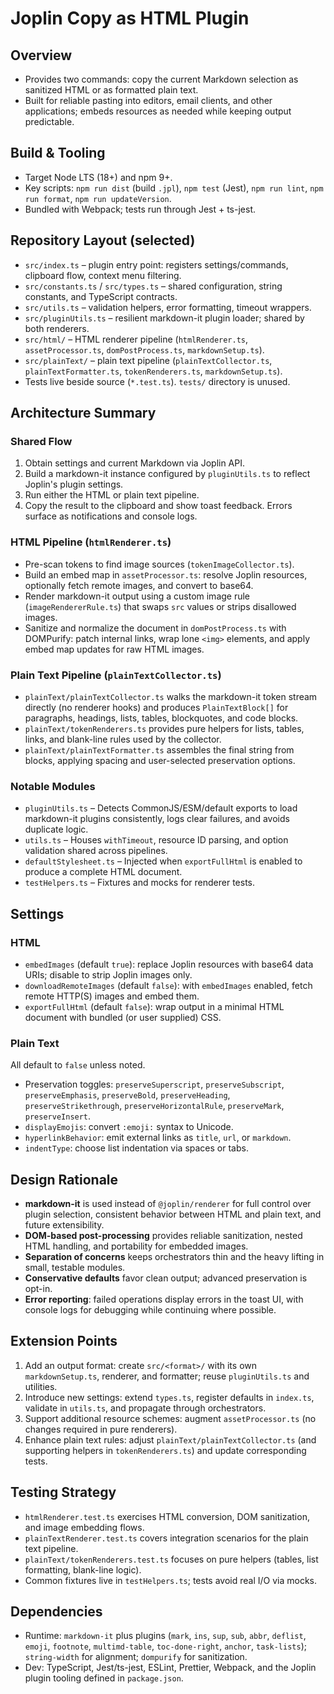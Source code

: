 # Joplin Copy as HTML Plugin

## Overview

- Provides two commands: copy the current Markdown selection as sanitized HTML or as formatted plain text.
- Built for reliable pasting into editors, email clients, and other applications; embeds resources as needed while keeping output predictable.

## Build & Tooling

- Target Node LTS (18+) and npm 9+.
- Key scripts: `npm run dist` (build `.jpl`), `npm test` (Jest), `npm run lint`, `npm run format`, `npm run updateVersion`.
- Bundled with Webpack; tests run through Jest + ts-jest.

## Repository Layout (selected)

- `src/index.ts` – plugin entry point: registers settings/commands, clipboard flow, context menu filtering.
- `src/constants.ts` / `src/types.ts` – shared configuration, string constants, and TypeScript contracts.
- `src/utils.ts` – validation helpers, error formatting, timeout wrappers.
- `src/pluginUtils.ts` – resilient markdown-it plugin loader; shared by both renderers.
- `src/html/` – HTML renderer pipeline (`htmlRenderer.ts`, `assetProcessor.ts`, `domPostProcess.ts`, `markdownSetup.ts`).
- `src/plainText/` – plain text pipeline (`plainTextCollector.ts`, `plainTextFormatter.ts`, `tokenRenderers.ts`, `markdownSetup.ts`).
- Tests live beside source (`*.test.ts`). `tests/` directory is unused.

## Architecture Summary

### Shared Flow

1. Obtain settings and current Markdown via Joplin API.
2. Build a markdown-it instance configured by `pluginUtils.ts` to reflect Joplin's plugin settings.
3. Run either the HTML or plain text pipeline.
4. Copy the result to the clipboard and show toast feedback. Errors surface as notifications and console logs.

### HTML Pipeline (`htmlRenderer.ts`)

- Pre-scan tokens to find image sources (`tokenImageCollector.ts`).
- Build an embed map in `assetProcessor.ts`: resolve Joplin resources, optionally fetch remote images, and convert to base64.
- Render markdown-it output using a custom image rule (`imageRendererRule.ts`) that swaps `src` values or strips disallowed images.
- Sanitize and normalize the document in `domPostProcess.ts` with DOMPurify: patch internal links, wrap lone `<img>` elements, and apply embed map updates for raw HTML images.

### Plain Text Pipeline (`plainTextCollector.ts`)

- `plainText/plainTextCollector.ts` walks the markdown-it token stream directly (no renderer hooks) and produces `PlainTextBlock[]` for paragraphs, headings, lists, tables, blockquotes, and code blocks.
- `plainText/tokenRenderers.ts` provides pure helpers for lists, tables, links, and blank-line rules used by the collector.
- `plainText/plainTextFormatter.ts` assembles the final string from blocks, applying spacing and user-selected preservation options.

### Notable Modules

- `pluginUtils.ts` – Detects CommonJS/ESM/default exports to load markdown-it plugins consistently, logs clear failures, and avoids duplicate logic.
- `utils.ts` – Houses `withTimeout`, resource ID parsing, and option validation shared across pipelines.
- `defaultStylesheet.ts` – Injected when `exportFullHtml` is enabled to produce a complete HTML document.
- `testHelpers.ts` – Fixtures and mocks for renderer tests.

## Settings

### HTML

- `embedImages` (default `true`): replace Joplin resources with base64 data URIs; disable to strip Joplin images only.
- `downloadRemoteImages` (default `false`): with `embedImages` enabled, fetch remote HTTP(S) images and embed them.
- `exportFullHtml` (default `false`): wrap output in a minimal HTML document with bundled (or user supplied) CSS.

### Plain Text

All default to `false` unless noted.

- Preservation toggles: `preserveSuperscript`, `preserveSubscript`, `preserveEmphasis`, `preserveBold`, `preserveHeading`, `preserveStrikethrough`, `preserveHorizontalRule`, `preserveMark`, `preserveInsert`.
- `displayEmojis`: convert `:emoji:` syntax to Unicode.
- `hyperlinkBehavior`: emit external links as `title`, `url`, or `markdown`.
- `indentType`: choose list indentation via spaces or tabs.

## Design Rationale

- **markdown-it** is used instead of `@joplin/renderer` for full control over plugin selection, consistent behavior between HTML and plain text, and future extensibility.
- **DOM-based post-processing** provides reliable sanitization, nested HTML handling, and portability for embedded images.
- **Separation of concerns** keeps orchestrators thin and the heavy lifting in small, testable modules.
- **Conservative defaults** favor clean output; advanced preservation is opt-in.
- **Error reporting**: failed operations display errors in the toast UI, with console logs for debugging while continuing where possible.

## Extension Points

1. Add an output format: create `src/<format>/` with its own `markdownSetup.ts`, renderer, and formatter; reuse `pluginUtils.ts` and utilities.
2. Introduce new settings: extend `types.ts`, register defaults in `index.ts`, validate in `utils.ts`, and propagate through orchestrators.
3. Support additional resource schemes: augment `assetProcessor.ts` (no changes required in pure renderers).
4. Enhance plain text rules: adjust `plainText/plainTextCollector.ts` (and supporting helpers in `tokenRenderers.ts`) and update corresponding tests.

## Testing Strategy

- `htmlRenderer.test.ts` exercises HTML conversion, DOM sanitization, and image embedding flows.
- `plainTextRenderer.test.ts` covers integration scenarios for the plain text pipeline.
- `plainText/tokenRenderers.test.ts` focuses on pure helpers (tables, list formatting, blank-line logic).
- Common fixtures live in `testHelpers.ts`; tests avoid real I/O via mocks.

## Dependencies

- Runtime: `markdown-it` plus plugins (`mark`, `ins`, `sup`, `sub`, `abbr`, `deflist`, `emoji`, `footnote`, `multimd-table`, `toc-done-right`, `anchor`, `task-lists`); `string-width` for alignment; `dompurify` for sanitization.
- Dev: TypeScript, Jest/ts-jest, ESLint, Prettier, Webpack, and the Joplin plugin tooling defined in `package.json`.
